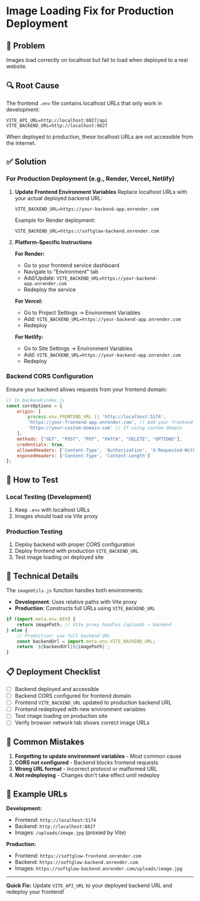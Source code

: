 # Image Loading Fix for Production Deployment

## 🚨 Problem
Images load correctly on localhost but fail to load when deployed to a real website.

## 🔍 Root Cause
The frontend `.env` file contains localhost URLs that only work in development:
```
VITE_API_URL=http://localhost:8827/api
VITE_BACKEND_URL=http://localhost:8827
```

When deployed to production, these localhost URLs are not accessible from the internet.

## ✅ Solution

### For Production Deployment (e.g., Render, Vercel, Netlify)

1. **Update Frontend Environment Variables**
   Replace localhost URLs with your actual deployed backend URL:
   ```
   VITE_BACKEND_URL=https://your-backend-app.onrender.com
   ```
   
   Example for Render deployment:
   ```
   VITE_BACKEND_URL=https://softglow-backend.onrender.com
   ```

2. **Platform-Specific Instructions**

   **For Render:**
   - Go to your frontend service dashboard
   - Navigate to "Environment" tab
   - Add/Update: `VITE_BACKEND_URL=https://your-backend-app.onrender.com`
   - Redeploy the service

   **For Vercel:**
   - Go to Project Settings → Environment Variables
   - Add: `VITE_BACKEND_URL=https://your-backend-app.onrender.com`
   - Redeploy

   **For Netlify:**
   - Go to Site Settings → Environment Variables
   - Add: `VITE_BACKEND_URL=https://your-backend-app.onrender.com`
   - Redeploy

### Backend CORS Configuration

Ensure your backend allows requests from your frontend domain:

```javascript
// In backend/index.js
const corsOptions = {
    origin: [
        process.env.FRONTEND_URL || 'http://localhost:5174',
        'https://your-frontend-app.onrender.com', // Add your frontend URL
        'https://your-custom-domain.com' // If using custom domain
    ],
    methods: ["GET", "POST", "PUT", "PATCH", "DELETE", "OPTIONS"],
    credentials: true,
    allowedHeaders: ['Content-Type', 'Authorization', 'X-Requested-With'],
    exposedHeaders: ['Content-Type', 'Content-Length']
};
```

## 🧪 How to Test

### Local Testing (Development)
1. Keep `.env` with localhost URLs
2. Images should load via Vite proxy

### Production Testing
1. Deploy backend with proper CORS configuration
2. Deploy frontend with production `VITE_BACKEND_URL`
3. Test image loading on deployed site

## 🔧 Technical Details

The `imageUtils.js` function handles both environments:

- **Development**: Uses relative paths with Vite proxy
- **Production**: Constructs full URLs using `VITE_BACKEND_URL`

```javascript
if (import.meta.env.DEV) {
    return imagePath; // Vite proxy handles /uploads → backend
} else {
    // Production: use full backend URL
    const backendUrl = import.meta.env.VITE_BACKEND_URL;
    return `${backendUrl}${imagePath}`;
}
```

## 📋 Deployment Checklist

- [ ] Backend deployed and accessible
- [ ] Backend CORS configured for frontend domain
- [ ] Frontend `VITE_BACKEND_URL` updated to production backend URL
- [ ] Frontend redeployed with new environment variables
- [ ] Test image loading on production site
- [ ] Verify browser network tab shows correct image URLs

## 🚨 Common Mistakes

1. **Forgetting to update environment variables** - Most common cause
2. **CORS not configured** - Backend blocks frontend requests
3. **Wrong URL format** - Incorrect protocol or malformed URL
4. **Not redeploying** - Changes don't take effect until redeploy

## 🔗 Example URLs

**Development:**
- Frontend: `http://localhost:5174`
- Backend: `http://localhost:8827`
- Images: `/uploads/image.jpg` (proxied by Vite)

**Production:**
- Frontend: `https://softglow-frontend.onrender.com`
- Backend: `https://softglow-backend.onrender.com`
- Images: `https://softglow-backend.onrender.com/uploads/image.jpg`

---

**Quick Fix:** Update `VITE_API_URL` to your deployed backend URL and redeploy your frontend!